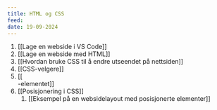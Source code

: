```yaml
---
title: HTML og CSS
feed: 
date: 19-09-2024
---
```

1. [[Lage en webside i VS Code]]
2. [[Lage en webside med HTML]]
3. [[Hvordan bruke CSS til å endre utseendet på nettsiden]]
4. [[CSS-velgere]]
5. [[<div>-elementet]]
6. [[Posisjonering i CSS]]
	1. [[Eksempel på en websidelayout med posisjonerte elementer]]